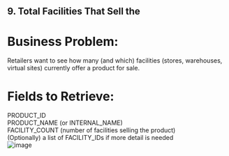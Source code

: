 ## 9. Total Facilities That Sell the  
# Business Problem: 
Retailers want to see how many (and which) facilities (stores, warehouses, virtual sites) currently offer a product for sale.  
# Fields to Retrieve: 
PRODUCT_ID  
PRODUCT_NAME (or INTERNAL_NAME)  
FACILITY_COUNT (number of facilities selling the product)  
(Optionally) a list of FACILITY_IDs if more detail is needed    
  ![image](https://github.com/user-attachments/assets/9627788b-e471-42e7-a25d-9be3ea94241b)
